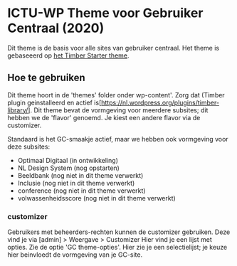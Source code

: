 
# ICTU-WP Theme voor Gebruiker Centraal (2020)

Dit theme is de basis voor alle sites van gebruiker centraal. Het theme is gebaseeerd op [het Timber Starter theme](https://github.com/timber/starter-theme).

## Hoe te gebruiken

Dit theme hoort in de 'themes' folder onder wp-content'. 
Zorg dat (Timber plugin geinstalleerd en actief is[https://nl.wordpress.org/plugins/timber-library/]. 
Dit theme bevat de vormgeving voor meerdere subsites; dit hebben we de 'flavor' genoemd. Je kiest een andere flavor via de customizer. 

Standaard is het GC-smaakje actief, maar we hebben ook vormgeving voor deze subsites:
* Optimaal Digitaal (in ontwikkeling)
* NL Design System (nog opstarten)
* Beeldbank (nog niet in dit theme verwerkt)
* Inclusie (nog niet in dit theme verwerkt)
* conference  (nog niet in dit theme verwerkt)
* volwassenheidsscore  (nog niet in dit theme verwerkt)

### customizer
Gebruikers met beheerders-rechten kunnen de customizer gebruiken. Deze vind je via 
[admin] > Weergave > Customizer
Hier vind je een lijst met opties. Zie de optie 'GC theme-opties'. Hier zie je een selectielijst; je keuze hier beinvloedt de vormgeving van je GC-site.
